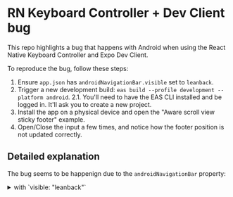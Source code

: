 # RN Keyboard Controller + Dev Client bug

This repo highlights a bug that happens with Android when using the React Native Keyboard Controller and Expo Dev Client.

To reproduce the bug, follow these steps:

1. Ensure `app.json` has `androidNavigationBar.visible` set to `leanback`.
2. Trigger a new development build: `eas build --profile development --platform android`.
   2.1. You'll need to have the EAS CLI installed and be logged in. It'll ask you to create a new project.
3. Install the app on a physical device and open the "Aware scroll view sticky footer" example.
4. Open/Close the input a few times, and notice how the footer position is not updated correctly.

## Detailed explanation

The bug seems to be happenign due to the `androidNavigationBar` property:

<details>
	<summary>with `visible: "leanback"`</summary>

    []

</details>
